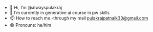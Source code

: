 - 👋 Hi, I’m @alwayspulakraj
- 🌱 I’m currently in generative ai course in pw skills 
- 📫 How to reach me -through my mail pulakrajpatnaik33@gmail.com
- 😄 Pronouns: he/him

<!---
alwayspulakraj is a ✨ special ✨ repository because its `README.md` (this file) appears on your GitHub profile.
You can click the Preview link to take a look at your changes.
--->

